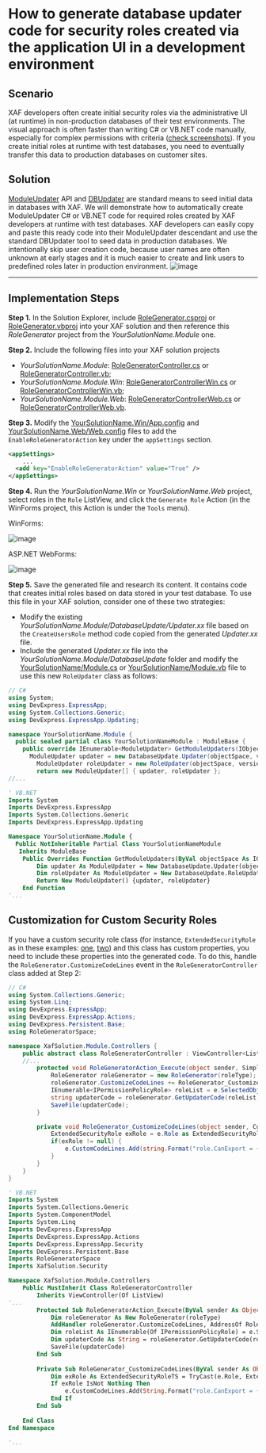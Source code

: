 # How to generate database updater code for security roles created via the application UI in a development environment

## Scenario
XAF developers often create initial security roles via the administrative UI (at runtime) in non-production databases of their test environments. The visual approach is often faster than writing C# or VB.NET code manually, especially for complex permissions with criteria ([check screenshots](https://docs.devexpress.com/eXpressAppFramework/113366/concepts/security-system)). If you create initial roles at runtime with test databases, you need to eventually transfer this data to production databases on customer sites.

## Solution
[ModuleUpdater](https://docs.devexpress.com/eXpressAppFramework/DevExpress.ExpressApp.Updating.ModuleUpdater) API and [DBUpdater](https://docs.devexpress.com/eXpressAppFramework/113239/deployment/deployment-tutorial/application-update#update-database-via-the-dbupdater-tool) are standard means to seed initial data in databases with XAF.
We will demonstrate how to automatically create ModuleUpdater C# or VB.NET code for required roles created by XAF developers at runtime with test databases. XAF developers can easily copy and paste this ready code into their ModuleUpdater descendant and use the standard DBUpdater tool to seed data in production databases. We intentionally skip user creation code, because user names are often unknown at early stages and it is much easier to create and link users to predefined roles later in production environment.
![image](https://user-images.githubusercontent.com/14300209/77691659-62c48a00-6fb6-11ea-9d52-d273a30c137d.png)

---

## Implementation Steps

**Step 1.** In the Solution Explorer, include [RoleGenerator.csproj](CS/RoleGenerator/RoleGenerator.csproj) or [RoleGenerator.vbproj](VB/RoleGenerator/RoleGenerator.vbproj) into your XAF solution and then reference this *RoleGenerator* project from the *YourSolutionName.Module* one.
 
**Step 2.** Include the following files into your XAF solution projects
 - *YourSolutionName.Module*: [RoleGeneratorController.cs](CS/XafSolution.Module/Controllers/RoleGeneratorController.cs) or [RoleGeneratorController.vb](VB/XafSolution.Module/Controllers/RoleGeneratorController.vb);
 - *YourSolutionName.Module.Win*: [RoleGeneratorControllerWin.cs](CS/XafSolution.Module.Win/Controllers/RoleGeneratorControllerWin.cs) or [RoleGeneratorControllerWin.vb](VB/XafSolution.Module.Win/Controllers/RoleGeneratorControllerWin.vb);
 - *YourSolutionName.Module.Web*: [RoleGeneratorControllerWeb.cs](CS/XafSolution.Module.Web/Controllers/RoleGeneratorControllerWeb.cs) or [RoleGeneratorControllerWeb.vb](VB/XafSolution.Module.Web/Controllers/RoleGeneratorControllerWeb.vb).
 
**Step 3.** Modify the [YourSolutionName.Win/App.config](XafSolution.Win/app.config) and [YourSolutionName.Web/Web.config](XafSolution.Web/Web.config) files to add the `EnableRoleGeneratorAction` key under the `appSettings` section.
``` xml
<appSettings>
    ...
  <add key="EnableRoleGeneratorAction" value="True" />
</appSettings>
```
**Step 4.** Run the *YourSolutionName.Win* or *YourSolutionName.Web* project, select roles in the `Role` ListView, and click the `Generate Role` Action (in the WinForms project, this Action is under the `Tools` menu).
 
WinForms:

![image](https://user-images.githubusercontent.com/14300209/77691778-8e477480-6fb6-11ea-9364-a56a90357070.png)
   
ASP.NET WebForms:

![image](https://user-images.githubusercontent.com/14300209/77691846-a5866200-6fb6-11ea-8bb7-30146c2e0ced.png)
    
**Step 5.** Save the generated file and research its content. It contains code that creates initial roles based on data stored in your test database. To use this file in your XAF solution, consider one of these two strategies:
 - Modify the existing *YourSolutionName.Module/DatabaseUpdate/Updater.xx* file based on the `CreateUsersRole` method code copied from the generated *Updater.xx* file.
 - Include the generated *Updater.xx* file into the *YourSolutionName.Module/DatabaseUpdate* folder and modify the [YourSolutionName/Module.cs](CS/XafSolution.Module/Module.cs) or [YourSolutionName/Module.vb](VB/XafSolution.Module/Module.vb) file to use this new `RoleUpdater` class as follows:
 
``` csharp
// C#
using System;
using DevExpress.ExpressApp;
using System.Collections.Generic;
using DevExpress.ExpressApp.Updating;

namespace YourSolutionName.Module {
  public sealed partial class YourSolutionNameModule : ModuleBase {
    public override IEnumerable<ModuleUpdater> GetModuleUpdaters(IObjectSpace objectSpace, Version versionFromDB) {
      ModuleUpdater updater = new DatabaseUpdate.Updater(objectSpace, versionFromDB);
        ModuleUpdater roleUpdater = new RoleUpdater(objectSpace, versionFromDB);
    	return new ModuleUpdater[] { updater, roleUpdater };
//...
```
``` vb
' VB.NET
Imports System
Imports DevExpress.ExpressApp
Imports System.Collections.Generic
Imports DevExpress.ExpressApp.Updating

Namespace YourSolutionName.Module {
  Public NotInheritable Partial Class YourSolutionNameModule
   Inherits ModuleBase
    Public Overrides Function GetModuleUpdaters(ByVal objectSpace As IObjectSpace, ByVal versionFromDB As Version) As IEnumerable(Of ModuleUpdater)
        Dim updater As ModuleUpdater = New DatabaseUpdate.Updater(objectSpace, versionFromDB)
        Dim roleUpdater As ModuleUpdater = New DatabaseUpdate.RoleUpdater(objectSpace, versionFromDB)
        Return New ModuleUpdater() {updater, roleUpdater}
    End Function
'...
```

## Customization for Custom Security Roles
If you have a custom security role class (for instance, `ExtendedSecurityRole` as in these examples: [one](https://docs.devexpress.com/eXpressAppFramework/113452/task-based-help/security/how-to-implement-a-custom-security-system-user-based-on-an-existing-business-class), [two](https://docs.devexpress.com/eXpressAppFramework/113384/task-based-help/security/how-to-implement-custom-security-objects-users-roles-operation-permissions)) and this class has custom properties, you need to include these properties into the generated code. To do this, handle the `RoleGenerator.CustomizeCodeLines` event in the `RoleGeneratorController` class added at Step 2:

``` csharp
// C#
using System.Collections.Generic;
using System.Linq;
using DevExpress.ExpressApp;
using DevExpress.ExpressApp.Actions;
using DevExpress.Persistent.Base;
using RoleGeneratorSpace;

namespace XafSolution.Module.Controllers {
    public abstract class RoleGeneratorController : ViewController<ListView> {
	//...
        protected void RoleGeneratorAction_Execute(object sender, SimpleActionExecuteEventArgs e) {
            RoleGenerator roleGenerator = new RoleGenerator(roleType);
            roleGenerator.CustomizeCodeLines += RoleGenerator_CustomizeCodeLines;
            IEnumerable<IPermissionPolicyRole> roleList = e.SelectedObjects.OfType<IPermissionPolicyRole>();
            string updaterCode = roleGenerator.GetUpdaterCode(roleList);
            SaveFile(updaterCode);
        }

        private void RoleGenerator_CustomizeCodeLines(object sender, CustomizeCodeLinesEventArg e) {
            ExtendedSecurityRole exRole = e.Role as ExtendedSecurityRole;
            if(exRole != null) {
                e.CustomCodeLines.Add(string.Format("role.CanExport = {0};", exRole.CanExport.ToString().ToLowerInvariant()));
            }
        }
    }
}

```

``` vb
' VB.NET
Imports System
Imports System.Collections.Generic
Imports System.ComponentModel
Imports System.Linq
Imports DevExpress.ExpressApp
Imports DevExpress.ExpressApp.Actions
Imports DevExpress.ExpressApp.Security
Imports DevExpress.Persistent.Base
Imports RoleGeneratorSpace
Imports XafSolution.Security

Namespace XafSolution.Module.Controllers
    Public MustInherit Class RoleGeneratorController
        Inherits ViewController(Of ListView)
'...
        Protected Sub RoleGeneratorAction_Execute(ByVal sender As Object, ByVal e As SimpleActionExecuteEventArgs) Handles roleGeneratorAction.Execute
            Dim roleGenerator As New RoleGenerator(roleType)
            AddHandler roleGenerator.CustomizeCodeLines, AddressOf RoleGenerator_CustomizeCodeLines
            Dim roleList As IEnumerable(Of IPermissionPolicyRole) = e.SelectedObjects.OfType(Of IPermissionPolicyRole)()
            Dim updaterCode As String = roleGenerator.GetUpdaterCode(roleList)
            SaveFile(updaterCode)
        End Sub
		
        Private Sub RoleGenerator_CustomizeCodeLines(ByVal sender As Object, ByVal e As CustomizeCodeLinesEventArg)
            Dim exRole As ExtendedSecurityRoleTS = TryCast(e.Role, ExtendedSecurityRoleTS)
            If exRole IsNot Nothing Then
                e.CustomCodeLines.Add(String.Format("role.CanExport = {0}", exRole.CanExport))
            End If
        End Sub
      
    End Class
End Namespace

'...
```
